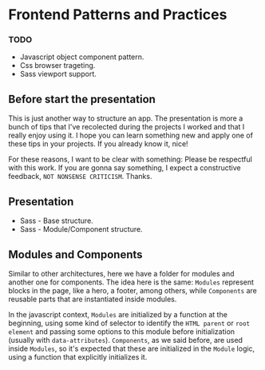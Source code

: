 # Frontend Patterns and Practices

### TODO
- Javascript object component pattern.
- Css browser trageting.
- Sass viewport support.

## Before start the presentation

This is just another way to structure an app. The presentation is more a bunch of tips that I've recolected during the projects I worked and that I really enjoy using it. I hope you can learn something new and apply one of these tips in your projects. If you already know it, nice!

For these reasons, I want to be clear with something: Please be respectful with this work. If you are gonna say something, I expect a constructive feedback, `NOT NONSENSE CRITICISM`. Thanks.

## Presentation

- Sass - Base structure.
- Sass - Module/Component structure.

## Modules and Components

Similar to other architectures, here we have a folder for modules and another one for components. The idea here is the same: `Modules` represent blocks in the page, like a hero, a footer, among others, while `Components` are reusable parts that are instantiated inside modules.

In the javascript context, `Modules` are initialized by a function at the beginning, using some kind of selector to identify the `HTML parent` or `root element` and passing some options to this module before initialization (usually with `data-attributes`). `Components`, as we said before, are used inside `Modules`, so it's expected that these are initialized in the `Module` logic, using a function that explicitly initializes it.
